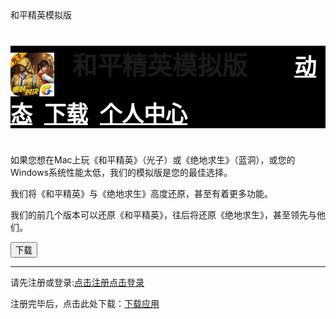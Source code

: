 <!DOCTYPE html>
<html lang="en">
<head>
    <meta charset="UTF-8">
    和平精英模拟版
</head>
<body>
<p style="background-color:black;color:white;font-weight:bold;font-size:40px">
    <img src="res/icon.png" style="background-color:black" width="70" height="70" align="middle">
    <a style="aligin:middle">&nbsp;&nbsp;和平精英模拟版</a>&nbsp;&nbsp;&nbsp;&nbsp;&nbsp;&nbsp;&nbsp;
    <a style="color:white;font-size:35px" href="events.html">动态</a>&nbsp;
    <a style="color:white;font-size:35px" href="download.html">下载</a>&nbsp;
    <a style="color:white;font-size:35px" href="center.html">个人中心 </a></p>
<p>如果您想在Mac上玩《和平精英》（光子）或《绝地求生》（蓝洞），或您的Windows系统性能太低，我们的模拟版是您的最佳选择。</p>
<p>我们将《和平精英》与《绝地求生》高度还原，甚至有着更多功能。</p>
<p>我们的前几个版本可以还原《和平精英》，往后将还原《绝地求生》，甚至领先与他们。</p>
<a href="download_mac.html"><button>下载</button></a>
<hr>
<p>请先注册或登录:<a href="register.html">点击注册</a><a href="login.html">点击登录</a></p>
<p>注册完毕后，点击此处下载：<a href="res/test.dmg">下载应用</a></p>

</body>
</html>
